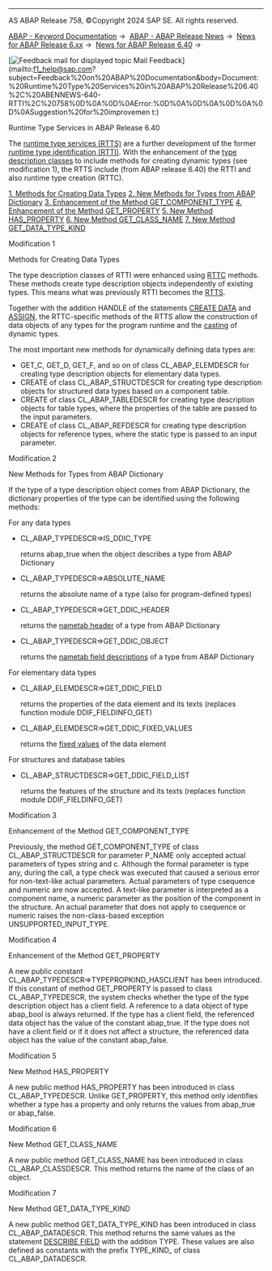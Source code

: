   

* * *

AS ABAP Release 758, ©Copyright 2024 SAP SE. All rights reserved.

[ABAP - Keyword Documentation](https://help.sap.com/doc/abapdocu_758_index_htm/7.58/en-US/abenabap.htm) →  [ABAP - ABAP Release News](https://help.sap.com/doc/abapdocu_758_index_htm/7.58/en-US/abennews.htm) →  [News for ABAP Release 6.xx](https://help.sap.com/doc/abapdocu_758_index_htm/7.58/en-US/abennews-6.htm) →  [News for ABAP Release 6.40](https://help.sap.com/doc/abapdocu_758_index_htm/7.58/en-US/abennews-640.htm) → 

 [![](Mail.gif?object=Mail.gif "Feedback mail for displayed topic") Mail Feedback](mailto:f1_help@sap.com?subject=Feedback%20on%20ABAP%20Documentation&body=Document:%20Runtime%20Type%20Services%20in%20ABAP%20Release%206.40%2C%20ABENNEWS-640-RTTI%2C%20758%0D%0A%0D%0AError:%0D%0A%0D%0A%0D%0A%0D%0ASuggestion%20for%20improvemen
t:)

Runtime Type Services in ABAP Release 6.40

The [runtime type services (RTTS)](https://help.sap.com/doc/abapdocu_758_index_htm/7.58/en-US/abenrun_time_type_services_glosry.htm "Glossary Entry") are a further development of the former [runtime type identification (RTTI)](https://help.sap.com/doc/abapdocu_758_index_htm/7.58/en-US/abenrun_time_type_identific_glosry.htm "Glossary Entry"). With the enhancement of the [type description classes](https://help.sap.com/doc/abapdocu_758_index_htm/7.58/en-US/abentype_class_glosry.htm "Glossary Entry") to include methods for creating dynamic types (see modification 1), the RTTS include (from ABAP release 6.40) the RTTI and also runtime type creation (RTTC).

[1\. Methods for Creating Data Types](#!ABAP_MODIFICATION_1@1@)
[2\. New Methods for Types from ABAP Dictionary](#!ABAP_MODIFICATION_2@2@)
[3\. Enhancement of the Method GET\_COMPONENT\_TYPE](#!ABAP_MODIFICATION_3@3@)
[4\. Enhancement of the Method GET\_PROPERTY](#!ABAP_MODIFICATION_4@4@)
[5\. New Method HAS\_PROPERTY](#!ABAP_MODIFICATION_5@5@)
[6\. New Method GET\_CLASS\_NAME](#!ABAP_MODIFICATION_6@6@)
[7\. New Method GET\_DATA\_TYPE\_KIND](#!ABAP_MODIFICATION_7@7@)

Modification 1   

Methods for Creating Data Types

The type description classes of RTTI were enhanced using [RTTC](https://help.sap.com/doc/abapdocu_758_index_htm/7.58/en-US/abenrun_time_type_creation_glosry.htm "Glossary Entry") methods. These methods create type description objects independently of existing types. This means what was previously RTTI becomes the [RTTS](https://help.sap.com/doc/abapdocu_758_index_htm/7.58/en-US/abenrun_time_type_services_glosry.htm "Glossary Entry").

Together with the addition HANDLE of the statements [CREATE DATA](https://help.sap.com/doc/abapdocu_758_index_htm/7.58/en-US/abapcreate_data_handle.htm) and [ASSIGN](https://help.sap.com/doc/abapdocu_758_index_htm/7.58/en-US/abapassign_casting.htm), the RTTC-specific methods of the RTTS allow the construction of data objects of any types for the program runtime and the [casting](https://help.sap.com/doc/abapdocu_758_index_htm/7.58/en-US/abencast_casting_glosry.htm "Glossary Entry") of dynamic types.

The most important new methods for dynamically defining data types are:

-   GET\_C, GET\_D, GET\_F, and so on of class CL\_ABAP\_ELEMDESCR for creating type description objects for elementary data types.
-   CREATE of class CL\_ABAP\_STRUCTDESCR for creating type description objects for structured data types based on a component table.
-   CREATE of class CL\_ABAP\_TABLEDESCR for creating type description objects for table types, where the properties of the table are passed to the input parameters.
-   CREATE of class CL\_ABAP\_REFDESCR for creating type description objects for reference types, where the static type is passed to an input parameter.

Modification 2   

New Methods for Types from ABAP Dictionary

If the type of a type description object comes from ABAP Dictionary, the dictionary properties of the type can be identified using the following methods:

For any data types

-   CL\_ABAP\_TYPEDESCR=>IS\_DDIC\_TYPE
    
    returns abap\_true when the object describes a type from ABAP Dictionary
    
-   CL\_ABAP\_TYPEDESCR=>ABSOLUTE\_NAME
    
    returns the absolute name of a type (also for program-defined types)
    
-   CL\_ABAP\_TYPEDESCR=>GET\_DDIC\_HEADER
    
    returns the [nametab header](https://help.sap.com/doc/abapdocu_758_index_htm/7.58/en-US/abenname_tab_header_glosry.htm "Glossary Entry") of a type from ABAP Dictionary
    
-   CL\_ABAP\_TYPEDESCR=>GET\_DDIC\_OBJECT
    
    returns the [nametab field descriptions](https://help.sap.com/doc/abapdocu_758_index_htm/7.58/en-US/abenname_tab_fields_glosry.htm "Glossary Entry") of a type from ABAP Dictionary
    

For elementary data types

-   CL\_ABAP\_ELEMDESCR=>GET\_DDIC\_FIELD
    
    returns the properties of the data element and its texts (replaces function module DDIF\_FIELDINFO\_GET)
    
-   CL\_ABAP\_ELEMDESCR=>GET\_DDIC\_FIXED\_VALUES
    
    returns the [fixed values](https://help.sap.com/doc/abapdocu_758_index_htm/7.58/en-US/abenfixed_value_glosry.htm "Glossary Entry") of the data element
    

For structures and database tables

-   CL\_ABAP\_STRUCTDESCR=>GET\_DDIC\_FIELD\_LIST
    
    returns the features of the structure and its texts (replaces function module DDIF\_FIELDINFO\_GET)
    

Modification 3   

Enhancement of the Method GET\_COMPONENT\_TYPE

Previously, the method GET\_COMPONENT\_TYPE of class CL\_ABAP\_STRUCTDESCR for parameter P\_NAME only accepted actual parameters of types string and c. Although the formal parameter is type any, during the call, a type check was executed that caused a serious error for non-text-like actual parameters. Actual parameters of type csequence and numeric are now accepted. A text-like parameter is interpreted as a component name, a numeric parameter as the position of the component in the structure. An actual parameter that does not apply to csequence or numeric raises the non-class-based exception UNSUPPORTED\_INPUT\_TYPE.

Modification 4   

Enhancement of the Method GET\_PROPERTY

A new public constant CL\_ABAP\_TYPEDESCR=>TYPEPROPKIND\_HASCLIENT has been introduced. If this constant of method GET\_PROPERTY is passed to class CL\_ABAP\_TYPEDESCR, the system checks whether the type of the type description object has a client field. A reference to a data object of type abap\_bool is always returned. If the type has a client field, the referenced data object has the value of the constant abap\_true. If the type does not have a client field or if it does not affect a structure, the referenced data object has the value of the constant abap\_false.

Modification 5   

New Method HAS\_PROPERTY

A new public method HAS\_PROPERTY has been introduced in class CL\_ABAP\_TYPEDESCR. Unlike GET\_PROPERTY, this method only identifies whether a type has a property and only returns the values from abap\_true or abap\_false.

Modification 6   

New Method GET\_CLASS\_NAME

A new public method GET\_CLASS\_NAME has been introduced in class CL\_ABAP\_CLASSDESCR. This method returns the name of the class of an object.

Modification 7   

New Method GET\_DATA\_TYPE\_KIND

A new public method GET\_DATA\_TYPE\_KIND has been introduced in class CL\_ABAP\_DATADESCR. This method returns the same values as the statement [DESCRIBE FIELD](https://help.sap.com/doc/abapdocu_758_index_htm/7.58/en-US/abapdescribe_field.htm) with the addition TYPE. These values are also defined as constants with the prefix TYPE\_KIND\_ of class CL\_ABAP\_DATADESCR.